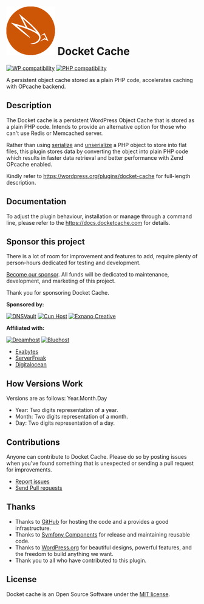 # ![Docket Cache](./.wordpress.org/icon-128x128.png) Docket Cache
[![WP compatibility](https://plugintests.com/plugins/wporg/docket-cache/wp-badge.svg)](https://plugintests.com/plugins/wporg/docket-cache/latest) [![PHP compatibility](https://plugintests.com/plugins/wporg/docket-cache/php-badge.svg)](https://plugintests.com/plugins/wporg/docket-cache/latest)

A persistent object cache stored as a plain PHP code, accelerates caching with OPcache backend.

## Description

The Docket cache is a persistent WordPress Object Cache that is stored as a plain PHP code. Intends to provide an alternative option for those who can't use Redis or Memcached server.

Rather than using [serialize](https://www.php.net/manual/en/function.serialize.php) and [unserialize](https://www.php.net/manual/en/function.unserialize.php) a PHP object to store into flat files, this plugin stores data by converting the object into plain PHP code which results in faster data retrieval and better performance with Zend OPcache enabled.

Kindly refer to https://wordpress.org/plugins/docket-cache for full-length description.

## Documentation

To adjust the plugin behaviour, installation or manage through a command line, please refer to the https://docs.docketcache.com for details.

## Sponsor this project

There is a lot of room for improvement and features to add, require plenty of person-hours dedicated for testing and development.

[Become our sponsor](https://www.patreon.com/bePatron?u=41796862). All funds will be dedicated to maintenance, development, and marketing of this project.

Thank you for sponsoring Docket Cache.

**Sponsored by:**

[![DNSVault](https://docketcache.com/wp-content/spx/dnsvault/dnsvault-logo.png)](https://dnsvault.net)
[![Cun Host](https://docketcache.com/wp-content/spx/cunhost/cunhost-logo.png)](https://cunhost.com/)
[![Exnano Creative](https://docketcache.com/wp-content/spx/exnano/exnano-logo.png)](https://exnano.io/)

**Affiliated with:**

[![Dreamhost](https://docketcache.com/wordpress-hosting/dreamhost/dreamhost-logo.png)](https://docketcache.com/wordpress-hosting/dreamhost/)
[![Bluehost](https://docketcache.com/wordpress-hosting/bluehost/bluehost-logo.png)](https://docketcache.com/wordpress-hosting/bluehost/)

- [Exabytes](https://docketcache.com/wordpress-hosting/exabytes)
- [ServerFreak](https://docketcache.com/wordpress-hosting/serverfreak)
- [Digitalocean](https://docketcache.com/wordpress-hosting/digitalocean)


## How Versions Work

Versions are as follows: Year.Month.Day

* Year: Two digits representation of a year.
* Month: Two digits representation of a month.
* Day: Two digits representation of a day.


## Contributions

Anyone can contribute to Docket Cache. Please do so by posting issues when you've found something that is unexpected or sending a pull request for improvements.

- [Report issues](https://github.com/nawawi/docket-cache/issues)
- [Send Pull requests](https://github.com/nawawi/docket-cache/pulls)

## Thanks

- Thanks to [GitHub](https://github.com) for hosting the code and a provides a good infrastructure.
- Thanks to [Symfony Components](https://github.com/symfony) for release and maintaining reusable code.
- Thanks to [WordPress.org](https://wordpres.org) for beautiful designs, powerful features, and the freedom to build anything we want.
- Thank you to all who have contributed to this plugin.

## License

Docket cache is an Open Source Software under the [MIT license](https://github.com/nawawi/docket-cache/blob/master/LICENSE.txt).
